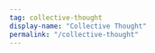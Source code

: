 ```yaml
---
tag: collective-thought
display-name: "Collective Thought"
permalink: "/collective-thought"
---
```



